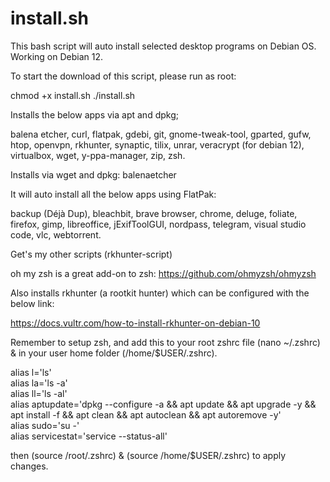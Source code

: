 # install.sh

This bash script will auto install selected desktop programs on Debian OS. Working on Debian 12.

To start the download of this script, please run as root:


chmod +x install.sh
./install.sh

Installs the below apps via apt and dpkg;

balena etcher, curl, flatpak, gdebi, git, gnome-tweak-tool, gparted, gufw, htop, openvpn, rkhunter, synaptic, tilix, unrar, veracrypt (for debian 12), virtualbox, wget, y-ppa-manager, zip, zsh.


Installs via wget and dpkg: balenaetcher

It will auto install all the below apps using FlatPak:

backup (Déjà Dup), bleachbit, brave browser, chrome, deluge, foliate, firefox, gimp, libreoffice, jExifToolGUI, nordpass, telegram, visual studio code, vlc, webtorrent.


Get's my other scripts (rkhunter-script)

oh my zsh is a great add-on to zsh: https://github.com/ohmyzsh/ohmyzsh

Also installs rkhunter (a rootkit hunter) which can be configured with the below link:

https://docs.vultr.com/how-to-install-rkhunter-on-debian-10


Remember to setup zsh, and add this to your root zshrc file (nano ~/.zshrc) & in your user home folder (/home/$USER/.zshrc).

alias l='ls'  
alias la='ls -a'  
alias ll='ls -al'   
alias aptupdate='dpkg --configure -a && apt update && apt upgrade -y && apt install -f && apt clean && apt autoclean && apt autoremove -y'      
alias sudo='su -'  
alias servicestat='service --status-all'  

then (source /root/.zshrc) & (source /home/$USER/.zshrc) to apply changes.
